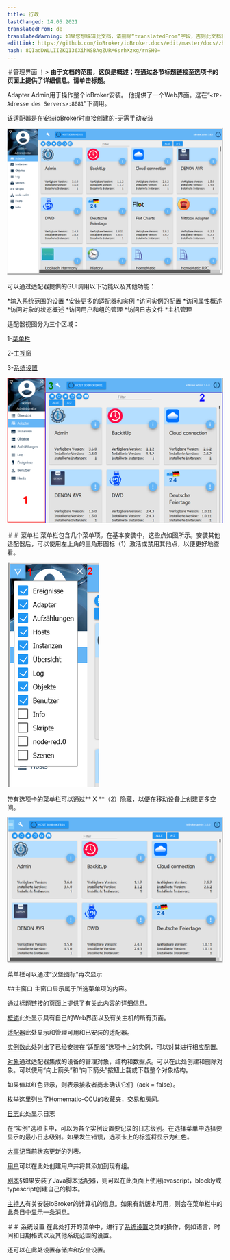 ```yaml
---
title: 行政
lastChanged: 14.05.2021
translatedFrom: de
translatedWarning: 如果您想编辑此文档，请删除“translatedFrom”字段，否则此文档将再次自动翻译
editLink: https://github.com/ioBroker/ioBroker.docs/edit/master/docs/zh-cn/admin/README.md
hash: 8QIadDWLLIIZKQI36XihWSBAgZURM6srhXzxg/rnSH0=
---
```

＃管理界面
！> **由于文档的范围，这仅是概述；在通过各节标题链接至选项卡的页面上提供了详细信息。请单击标题。**

Adapter Admin用于操作整个ioBroker安装。
他提供了一个Web界面。这在“`<IP-Adresse des Servers>:8081`”下调用。

该适配器是在安装ioBroker时直接创建的-无需手动安装

![平铺视图中的管理员](../../de/admin/media/ADMIN_Adapter_Kachel.png)

可以通过适配器提供的GUI调用以下功能以及其他功能：

*输入系统范围的设置
*安装更多的适配器和实例
*访问实例的配置
*访问属性概述
*访问对象的状态概述
*访问用户和组的管理
*访问日志文件
*主机管理

适配器视图分为三个区域：

1-[菜单栏](#menüleiste)

2-[主视窗](#das-hauptfenster)

3-[系统设置](#systemeinstellungen)

![管理员的结构](../../de/admin/media/ADMIN_Screen_numbers.png)

＃＃ 菜单栏
菜单栏包含几个菜单项。在基本安装中，这些点如图所示。安装其他适配器后，可以使用左上角的三角形图标（1）激活或禁用其他点，以便更好地查看。

![菜单项](../../de/admin/media/ADMIN_Screen01_menuitems_numbers.png)

带有选项卡的菜单栏可以通过** X **（2）隐藏，以便在移动设备上创建更多空间。

![菜单已折叠](../../de/admin/media/ADMIN_Screen01_menucollapsed.png)

菜单栏可以通过“汉堡图标”再次显示

##主窗口
主窗口显示属于所选菜单项的内容。

通过标题链接的页面上提供了有关此内容的详细信息。

[概述](https://www.iobroker.net/#de/documentation/admin/overview.md)此处显示具有自己的Web界面以及有关主机的所有页面。

[适配器](https://www.iobroker.net/#de/documentation/admin/adapter.md)此处显示和管理可用和已安装的适配器。

[实例数](https://www.iobroker.net/#de/documentation/admin/instances.md)此处列出了已经安装在“适配器”选项卡上的实例，可以对其进行相应配置。

[对象](https://www.iobroker.net/#de/documentation/admin/objects.md)通过适配器集成的设备的管理对象，结构和数据点。可以在此处创建和删除对象。可以使用“向上箭头”和“向下箭头”按钮上载或下载整个对象结构。

如果值以红色显示，则表示接收者尚未确认它们（ack = false）。

[枚举](https://www.iobroker.net/#de/documentation/admin/enums.md)这里列出了Homematic-CCU的收藏夹，交易和房间。

[日志](https://www.iobroker.net/#de/documentation/admin/log.md)此处显示日志

在“实例”选项卡中，可以为各个实例设置要记录的日志级别。在选择菜单中选择要显示的最小日志级别。如果发生错误，选项卡上的标签将显示为红色。

[大事记](https://www.iobroker.net/#de/documentation/admin/events.md)当前状态更新的列表。

[用户](https://www.iobroker.net/#de/documentation/admin/users.md)可以在此处创建用户并将其添加到现有组。

[剧本](scripts.md)§如果安装了Java脚本适配器，则可以在此页面上使用javascript，blockly或typescript创建自己的脚本。

[主持人](https://www.iobroker.net/#de/documentation/admin/hosts.md)有关安装ioBroker的计算机的信息。如果有新版本可用，则会在菜单栏中的此条目中显示一条消息。

＃＃ 系统设置
在此处打开的菜单中，进行了[系统设置](https://www.iobroker.net/#de/documentation/admin/settings.md)之类的操作，例如语言，时间和日期格式以及其他系统范围的设置。

还可以在此处设置存储库和安全设置。

[Übersicht]: https://www.iobroker.net/#de/documentation/admin/overview.md

[Adapter]: https://www.iobroker.net/#de/documentation/admin/adapter.md

[Instanzen]: https://www.iobroker.net/#de/documentation/admin/instances.md

[Objekte]: https://www.iobroker.net/#de/documentation/admin/objects.md

[Aufzählungen]: https://www.iobroker.net/#de/documentation/admin/enums.md

[Log]: https://www.iobroker.net/#de/documentation/admin/log.md

[Ereignisse]: https://www.iobroker.net/#de/documentation/admin/events.md

[Benutzer]: https://www.iobroker.net/#de/documentation/admin/users.md

[Hosts]: https://www.iobroker.net/#de/documentation/admin/hosts.md

[Systemeinstellungen]: https://www.iobroker.net/#de/documentation/admin/settings.md